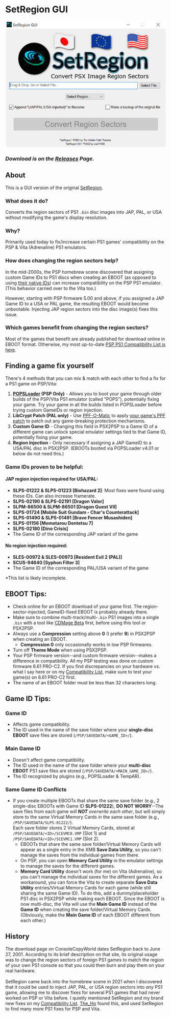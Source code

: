 # SetRegion GUI

<p align="center"><img src="https://raw.githubusercontent.com/wad11656/SetRegion-GUI/main/ScreenShot.png" width="500"/></p>

### *Download is on the [Releases](https://github.com/wad11656/SetRegion-GUI/releases) Page.*

## About

This is a GUI version of the original <a href="https://www.consolecopyworld.com/psx/psx_utils_pn_cnv.shtml#SetRegion">SetRegion</a>.

### What does it do?
Converts the region sectors of PS1 `.bin` disc images into JAP, PAL, or USA without modifying the game's display resolution.

### Why?
Primarily used today to fix/increase certain PS1 games' compatibility on the PSP & Vita (Adrenaline) PS1 emulators.

### How does changing the region sectors help?
In the mid-2000s, the PSP homebrew scene discovered that assigning custom Game IDs to PS1 discs when creating an EBOOT (as opposed to using <a href="https://user-images.githubusercontent.com/16929664/189551050-48756bcd-da1f-4743-b8d4-7c8d4be223f4.png">their native IDs</a>) can increase compatibility on the PSP PS1 emulator. (This behavior carried over to the Vita too.)

However, starting with PSP firmware 5.00 and above, if you assigned a JAP Game ID to a USA or PAL game, the resulting EBOOT would become unbootable. Injecting JAP region sectors into the disc image(s) fixes this issue.

### Which games benefit from changing the region sectors?
Most of the games that benefit are already published for download online in EBOOT format. Otherwise, my most up-to-date [PSP PS1 Compatibility List is here](https://docs.google.com/spreadsheets/d/1ZE8d4WIw7USP_cYdEWUke5F59OFGQHgB5jGiQvfY8gA/edit?usp=sharing).

## Finding a game fix yourself
There's 4 methods that you can mix & match with each other to find a fix for a PS1 game on PSP/Vita:
1. **[POPSLoader](https://archive.org/details/popsloader-v-4i) (PSP Only)** - Allows you to boot your game through older builds of the PSP/Vita PS1 emulator (called "POPS"), potentially fixing your game. Try your game in all the builds listed in POPSLoader before trying custom GameIDs or region injection.
2. **LibCrypt Patch (PAL only)** - Use [PPF-O-Matic](https://www.romhacking.net/utilities/356/) to apply [your game's PPF patch](https://archive.org/details/lib-crypt-ppf-patches) to patch out any game-breaking protection mechanisms.
2. **Custom Game ID** - Changing this field in PSX2PSP to a Game ID of a different game can unlock special emulator settings tied to that Game ID, potentially fixing your game.
4. **Region Injection** - Only necessary if assigning a JAP GameID to a USA/PAL disc in PSX2PSP. (EBOOTs booted via POPSLoader v4.01 or below do not need this.)

### Game IDs proven to be helpful:

#### JAP region injection required for USA/PAL:
 - **SLPS-01222 & SLPS-01223 [Biohazard 2]**: Most fixes were found using these IDs. Can also increase framerate.
 - **SLPS-02190 & SLPS-02191 [Dragon Valor]**
 - **SLPM-86500 & SLPM-86501 [Dragon Quest VII]**
 - **SLPS-01724 [Mobile Suit Gundam - Char's Counterattack]**
 - **SLPS-01490 & SLPS-01491 [Brave Fencer Musashiden]**
 - **SLPS-01156 [Momotarou Dentetsu 7]**
 - **SLPS-02180 [Dino Crisis]**
 - The Game ID of the corresponding JAP variant of the game

#### No region injection required:
 - **SLES-00972 & SLES-00973 [Resident Evil 2 (PAL)]**
 - **SCUS-94640 [Syphon Filter 3]**
 - The Game ID of the corresponding PAL/USA variant of the game

*This list is likely incomplete.

## EBOOT Tips:

 - Check online for an EBOOT download of your game first. The region-sector-injected, GameID-fixed EBOOT is probably already there.
 - Make sure to combine multi-track/multi-`.bin` PS1 images into a single `.bin` with a tool like [CDMage Beta](https://www.videohelp.com/software/CDMage) first, before using this tool or PSX2PSP.
 - Always use a **Compression** setting above **0** (I prefer **9**) in PSX2PSP when creating an EBOOT.
   - **Compression 0** only occasionally works in low PSP firmwares.
 - Turn off **Theme Mode** when using PSX2PSP.
 - Your PSP firmware version--and custom firmware version--makes a difference in compatibility. All my PSP testing was done on custom firmware 6.61 PRO-C2. If you find discrepancies on your hardware vs. what I say here or on my [Compatibility List](https://docs.google.com/spreadsheets/d/1ZE8d4WIw7USP_cYdEWUke5F59OFGQHgB5jGiQvfY8gA/edit?usp=sharing), make sure to test your game(s) on 6.61 PRO-C2 first.
 - The name of an EBOOT folder must be less than 32 characters long.

## Game ID Tips:

### Game ID
- Affects game compatibility.
- The ID used in the name of the save folder where your **single-disc EBOOT** save files are stored (`/PSP/SAVEDATA/<GAME_ID>/`).

### Main Game ID
- Doesn't affect game compatibility.
- The ID used in the name of the save folder where your **multi-disc EBOOT** PS1 save files are stored (`/PSP/SAVEDATA/<MAIN_GAME_ID>/`).
- The ID recognized by plugins (e.g., POPSLoader & TempAR).

### Same Game ID Conflicts
- If you create multiple EBOOTs that share the same save folder (e.g., 2 single-disc EBOOTs with Game ID **SLPS-01222**), **DO NOT WORRY**--The save files from each game _will **NOT** overwrite each other_, but will simply store to the same Virtual Memory Cards in the same save folder (e.g., `/PSP/SAVEDATA/SLPS-01222/`).
<br/>Each save folder stores 2 Virtual Memory Cards, stored at `/PSP/SAVEDATA/<ID>/SCEVMC0.VMP` (Slot 1) and `/PSP/SAVEDATA/<ID>/SCEVMC1.VMP` (Slot 2).
  - EBOOTs that share the same save folder/Virtual Memory Cards will appear as a single entry in the XMB **Save Data Utility**, so you can't manage the saves from the individual games from there.
  - On PSP, you can open **Memory Card Utility** in the emulator settings to manage the saves for the different games.
  - **Memory Card Utility** doesn't work (for me) on Vita (Adrenaline), so you can't manage the individual saves for the different games. As a workaround, you can force the Vita to create separate **Save Data Utility** entries/Virtual Memory Cards for each game (while still sharing the same Game ID). To do this, add a dummy/placeholder PS1 disc in PSX2PSP while making each EBOOT. Since the EBOOT is now multi-disc, the Vita will use the **Main Game ID** instead of the **Game ID** when creating the save folder/Virtual Memory Cards. (Obviously, make the **Main Game ID** of each EBOOT different from each other.)

## History
The download page on ConsoleCopyWorld dates SetRegion back to June 27, 2001. According to its brief description on that site, its original usage was to change the region sectors of foreign PS1 games to match the region of your own PS1 console so that you could then burn and play them on your real hardware.
<br/>
<br/>SetRegion came back into the homebrew scene in 2021 when I discovered that it could be used to inject JAP, PAL, or USA region sectors into <i>any</i> PS1 game, allowing me to discover fixes for several PS1 games that had never worked on PSP or Vita before. I quietly mentioned SetRegion and my brand new fixes on my <a href="https://docs.google.com/spreadsheets/d/13TRadnKyoOjzpxzMeVrO8adzbRNWccr5/edit?usp=sharing&ouid=106897808841980407300&rtpof=true&sd=true">Compatibility List</a>. <a href="https://gbatemp.net/members/the_ho.583322/">The_Ho</a> found this, and used SetRegion to find many more PS1 fixes for PSP and Vita.
